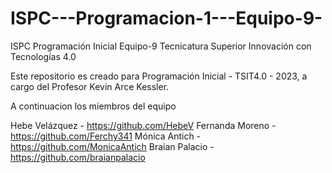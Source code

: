 # ISPC---Programacion-1---Equipo-9-
ISPC Programación Inicial Equipo-9
Tecnicatura Superior Innovación con Tecnologías 4.0

Este repositorio es creado para Programación Inicial - TSIT4.0 - 2023, a cargo del Profesor Kevin Arce Kessler.

A continuacion los miembros del equipo

Hebe Velázquez - https://github.com/HebeV
Fernanda Moreno - https://github.com/Ferchy341
Mónica Antich - https://github.com/MonicaAntich
Braian Palacio - https://github.com/braianpalacio
